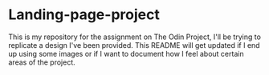 # Landing-page-project

This is my repository for the assignment on The Odin Project, I'll be trying to replicate a design I've been provided.
This README will get updated if I end up using some images or if I want to document how I feel about certain areas of the project.
